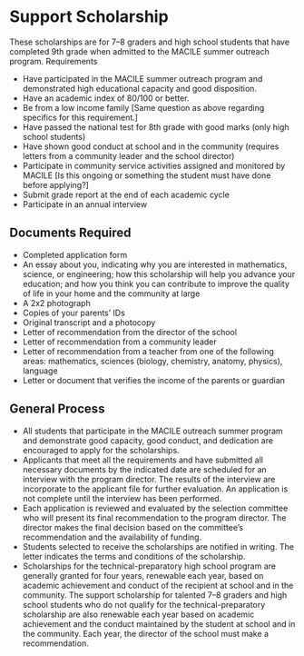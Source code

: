 # Support Scholarship

These scholarships are for 7–8 graders and high school students that have completed 9th grade when admitted to the MACILE summer outreach program.
Requirements

* Have participated in the MACILE summer outreach program and demonstrated high educational capacity and good disposition.
* Have an academic index of 80/100 or better.
* Be from a low income family [Same question as above regarding specifics for this requirement.]
* Have passed the national test for 8th grade with good marks (only high school students)
* Have shown good conduct at school and in the community (requires letters from a community leader and the school director)
* Participate in community service activities assigned and monitored by MACILE [Is this ongoing or something the student must have done before applying?]
* Submit grade report at the end of each academic cycle
* Participate in an annual interview

## Documents Required

* Completed application form
* An essay about you, indicating why you are interested in mathematics, science, or engineering; how this scholarship will help you advance your education; and how you think you can contribute to improve the quality of life in your home and the community at large
* A 2x2 photograph
* Copies of your parents’ IDs
* Original transcript and a photocopy
* Letter of recommendation from the director of the school
* Letter of recommendation from a community leader
* Letter of recommendation from a teacher from one of the following areas: mathematics, sciences (biology, chemistry, anatomy, physics), language
* Letter or document that verifies the income of the parents or guardian

## General Process

* All students that participate in the MACILE outreach summer program and demonstrate good capacity, good conduct, and dedication are encouraged to apply for the scholarships.
* Applicants that meet all the requirements and have submitted all necessary documents by the indicated date are scheduled for an interview with the program director. The results of the interview are incorporate to the applicant file for further evaluation. An application is not complete until the interview has been performed.
* Each application is reviewed and evaluated by the selection committee who will present its final recommendation to the program director. The director makes the final decision based on the committee’s recommendation and the availability of funding.
* Students selected to receive the scholarships are notified in writing. The letter indicates the terms and conditions of the scholarship.
* Scholarships for the technical-preparatory high school program are generally granted for four years, renewable each year, based on academic achievement and conduct of the recipient at school and in the community. The support scholarship for talented 7–8 graders and high school students who do not qualify for the technical-preparatory scholarship are also renewable each year based on academic achievement and the conduct maintained by the student at school and in the community. Each year, the director of the school must make a recommendation.

